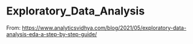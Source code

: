 # Exploratory_Data_Analysis
From: https://www.analyticsvidhya.com/blog/2021/05/exploratory-data-analysis-eda-a-step-by-step-guide/
